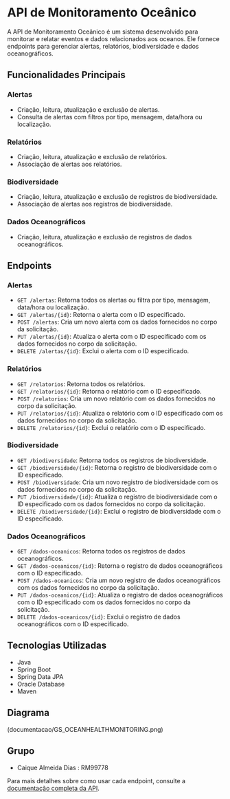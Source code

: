 # API de Monitoramento Oceânico

A API de Monitoramento Oceânico é um sistema desenvolvido para monitorar e relatar eventos e dados relacionados aos oceanos. Ele fornece endpoints para gerenciar alertas, relatórios, biodiversidade e dados oceanográficos.

## Funcionalidades Principais

### Alertas
- Criação, leitura, atualização e exclusão de alertas.
- Consulta de alertas com filtros por tipo, mensagem, data/hora ou localização.

### Relatórios
- Criação, leitura, atualização e exclusão de relatórios.
- Associação de alertas aos relatórios.

### Biodiversidade
- Criação, leitura, atualização e exclusão de registros de biodiversidade.
- Associação de alertas aos registros de biodiversidade.

### Dados Oceanográficos
- Criação, leitura, atualização e exclusão de registros de dados oceanográficos.

## Endpoints

### Alertas
- `GET /alertas`: Retorna todos os alertas ou filtra por tipo, mensagem, data/hora ou localização.
- `GET /alertas/{id}`: Retorna o alerta com o ID especificado.
- `POST /alertas`: Cria um novo alerta com os dados fornecidos no corpo da solicitação.
- `PUT /alertas/{id}`: Atualiza o alerta com o ID especificado com os dados fornecidos no corpo da solicitação.
- `DELETE /alertas/{id}`: Exclui o alerta com o ID especificado.

### Relatórios
- `GET /relatorios`: Retorna todos os relatórios.
- `GET /relatorios/{id}`: Retorna o relatório com o ID especificado.
- `POST /relatorios`: Cria um novo relatório com os dados fornecidos no corpo da solicitação.
- `PUT /relatorios/{id}`: Atualiza o relatório com o ID especificado com os dados fornecidos no corpo da solicitação.
- `DELETE /relatorios/{id}`: Exclui o relatório com o ID especificado.

### Biodiversidade
- `GET /biodiversidade`: Retorna todos os registros de biodiversidade.
- `GET /biodiversidade/{id}`: Retorna o registro de biodiversidade com o ID especificado.
- `POST /biodiversidade`: Cria um novo registro de biodiversidade com os dados fornecidos no corpo da solicitação.
- `PUT /biodiversidade/{id}`: Atualiza o registro de biodiversidade com o ID especificado com os dados fornecidos no corpo da solicitação.
- `DELETE /biodiversidade/{id}`: Exclui o registro de biodiversidade com o ID especificado.

### Dados Oceanográficos
- `GET /dados-oceanicos`: Retorna todos os registros de dados oceanográficos.
- `GET /dados-oceanicos/{id}`: Retorna o registro de dados oceanográficos com o ID especificado.
- `POST /dados-oceanicos`: Cria um novo registro de dados oceanográficos com os dados fornecidos no corpo da solicitação.
- `PUT /dados-oceanicos/{id}`: Atualiza o registro de dados oceanográficos com o ID especificado com os dados fornecidos no corpo da solicitação.
- `DELETE /dados-oceanicos/{id}`: Exclui o registro de dados oceanográficos com o ID especificado.

## Tecnologias Utilizadas
- Java
- Spring Boot
- Spring Data JPA
- Oracle Database
- Maven
## Diagrama
(documentacao/GS_OCEANHEALTHMONITORING.png)

## Grupo
- Caique Almeida Dias : RM99778

Para mais detalhes sobre como usar cada endpoint, consulte a [documentação completa da API](link_para_documentacao).

